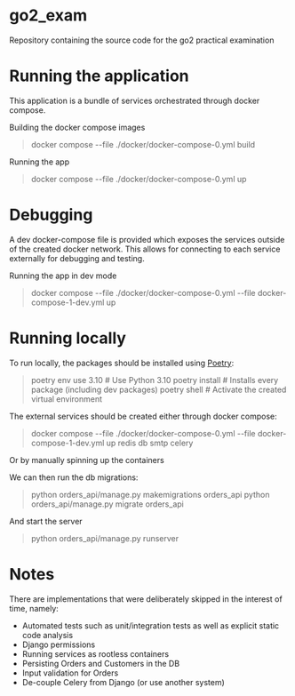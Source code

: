 # go2_exam
Repository containing the source code for the go2 practical examination

# Running the application
This application is a bundle of services orchestrated through docker compose.

Building the docker compose images
> docker compose --file ./docker/docker-compose-0.yml build

Running the app
> docker compose --file ./docker/docker-compose-0.yml up

# Debugging
A dev docker-compose file is provided which exposes the services outside of the created docker network. This allows for connecting to each service externally for debugging and testing.

Running the app in dev mode
> docker compose --file ./docker/docker-compose-0.yml --file docker-compose-1-dev.yml up

# Running locally
To run locally, the packages should be installed using [Poetry](https://python-poetry.org/):

> poetry env use 3.10  # Use Python 3.10
> poetry install  # Installs every package (including dev packages)
> poetry shell  # Activate the created virtual environment

The external services should be created either through docker compose:
> docker compose --file ./docker/docker-compose-0.yml --file docker-compose-1-dev.yml up redis db smtp celery

Or by manually spinning up the containers

We can then run the db migrations:
> python orders_api/manage.py makemigrations orders_api
> python orders_api/manage.py migrate orders_api

And start the server
> python orders_api/manage.py runserver

# Notes
There are implementations that were deliberately skipped in the interest of time, namely:
- Automated tests such as unit/integration tests as well as explicit static code analysis
- Django permissions
- Running services as rootless containers
- Persisting Orders and Customers in the DB
- Input validation for Orders
- De-couple Celery from Django (or use another system)